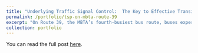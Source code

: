 ```yaml
---
title: "Underlying Traffic Signal Control:  The Key to Effective Transit Signal Priority: A Case Study of MBTA Bus Route 39 along South Huntington Avenue, Boston, MA"
permalink: /portfolio/tsp-on-mbta-route-39
excerpt: "On Route 39, the MBTA’s fourth-busiest bus route, buses experience an average delay of 43 s at the Perkins and Bynner Street intersections along South Huntington Ave. While simply implementing Green Extension, a Transit Signal Priority (TSP) tactic, alone provides limited bus delay reduction, combining it with a TSP-friendly signal control logic and a TSP-friendly intersection layout cuts the delay down to just 5 s. This strategy also reduces pedestrian wait times by more than 60%, without sacrificing bike lanes or parking. Microscopic traffic simulations using PTV Vissim reveal that this smart approach does not even increase auto delay.<br/><img src='/images/tsp_poster.jpg'>" 
collection: portfolio
---
```


<p>You can read the full post <a href="https://peterfurth.sites.northeastern.edu/2024/06/04/bus-friendly-traffic-signals-can-reduce-bus-delay-by-90-on-south-huntington-avenue/">here</a>.</p>
